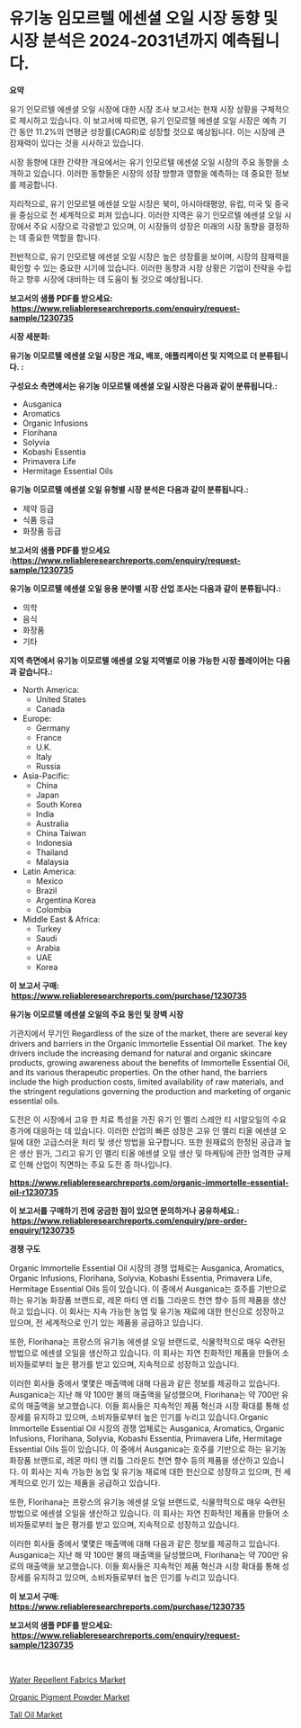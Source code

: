 <p><h1>유기농 임모르텔 에센셜 오일 시장 동향 및 시장 분석은 2024-2031년까지 예측됩니다.</h1></p><p><strong>요약</strong></p>
<p><p>유기 인모르텔 에센셜 오일 시장에 대한 시장 조사 보고서는 현재 시장 상황을 구체적으로 제시하고 있습니다. 이 보고서에 따르면, 유기 인모르텔 에센셜 오일 시장은 예측 기간 동안 11.2%의 연평균 성장률(CAGR)로 성장할 것으로 예상됩니다. 이는 시장에 큰 잠재력이 있다는 것을 시사하고 있습니다.</p><p>시장 동향에 대한 간략한 개요에서는 유기 인모르텔 에센셜 오일 시장의 주요 동향을 소개하고 있습니다. 이러한 동향들은 시장의 성장 방향과 영향을 예측하는 데 중요한 정보를 제공합니다.</p><p>지리적으로, 유기 인모르텔 에센셜 오일 시장은 북미, 아시아태평양, 유럽, 미국 및 중국을 중심으로 전 세계적으로 퍼져 있습니다. 이러한 지역은 유기 인모르텔 에센셜 오일 시장에서 주요 시장으로 각광받고 있으며, 이 시장들의 성장은 미래의 시장 동향을 결정하는 데 중요한 역할을 합니다.</p><p>전반적으로, 유기 인모르텔 에센셜 오일 시장은 높은 성장률을 보이며, 시장의 잠재력을 확인할 수 있는 중요한 시기에 있습니다. 이러한 동향과 시장 상황은 기업이 전략을 수립하고 향후 시장에 대비하는 데 도움이 될 것으로 예상됩니다.</p></p>
<p><strong>보고서의 샘플 PDF를 받으세요: &nbsp;<a href="https://www.reliableresearchreports.com/enquiry/request-sample/1230735">https://www.reliableresearchreports.com/enquiry/request-sample/1230735</a></strong></p>
<p><strong>시장 세분화:</strong></p>
<p><strong> 유기농 이모르텔 에센셜 오일 시장은 개요, 배포, 애플리케이션 및 지역으로 더 분류됩니다. :</strong></p>
<p><strong>구성요소 측면에서는 유기농 이모르텔 에센셜 오일 시장은 다음과 같이 분류됩니다.:</strong></p>
<p><ul><li>Ausganica</li><li>Aromatics</li><li>Organic Infusions</li><li>Florihana</li><li>Solyvia</li><li>Kobashi Essentia</li><li>Primavera Life</li><li>Hermitage Essential Oils</li></ul></p>
<p><strong> 유기농 이모르텔 에센셜 오일 유형별 시장 분석은 다음과 같이 분류됩니다.:</strong></p>
<p><ul><li>제약 등급</li><li>식품 등급</li><li>화장품 등급</li></ul></p>
<p><strong>보고서의 샘플 PDF를 받으세요 :<a href="https://www.reliableresearchreports.com/enquiry/request-sample/1230735">https://www.reliableresearchreports.com/enquiry/request-sample/1230735</a></strong></p>
<p><strong> 유기농 이모르텔 에센셜 오일 응용 분야별 시장 산업 조사는 다음과 같이 분류됩니다.:</strong></p>
<p><ul><li>의학</li><li>음식</li><li>화장품</li><li>기타</li></ul></p>
<p><strong>지역 측면에서 유기농 이모르텔 에센셜 오일 지역별로 이용 가능한 시장 플레이어는 다음과 같습니다.:</strong></p>
<p><ul>
    <li>
        North America:
        <ul>
            <li>United States</li>
            <li>Canada</li>
        </ul>
    </li>
    <li>
        Europe:
        <ul>
            <li>Germany</li>
            <li>France</li>
            <li>U.K.</li>
            <li>Italy</li>
            <li>Russia</li>
        </ul>
    </li>
    <li>
        Asia-Pacific:
        <ul>
            <li>China</li>
            <li>Japan</li>
            <li>South Korea</li>
            <li>India</li>
            <li>Australia</li>
            <li>China Taiwan</li>
            <li>Indonesia</li>
            <li>Thailand</li>
            <li>Malaysia</li>
        </ul>
    </li>
    <li>
        Latin America:
        <ul>
            <li>Mexico</li>
            <li>Brazil</li>
            <li>Argentina Korea</li>
            <li>Colombia</li>
        </ul>
    </li>
    <li>
        Middle East & Africa:
        <ul>
            <li>Turkey</li>
            <li>Saudi</li>
            <li>Arabia</li>
            <li>UAE</li>
            <li>Korea</li>
        </ul>
    </li>
    </ul></p>
<p><strong>이 보고서 구매: &nbsp;<a href="https://www.reliableresearchreports.com/purchase/1230735">https://www.reliableresearchreports.com/purchase/1230735</a></strong></p>
<p><strong>유기농 이모르텔 에센셜 오일의 주요 동인 및 장벽 시장</strong></p>
<p><p>기관지에서 무기인 Regardless of the size of the market, there are several key drivers and barriers in the Organic Immortelle Essential Oil market. The key drivers include the increasing demand for natural and organic skincare products, growing awareness about the benefits of Immortelle Essential Oil, and its various therapeutic properties. On the other hand, the barriers include the high production costs, limited availability of raw materials, and the stringent regulations governing the production and marketing of organic essential oils.</p><p>도전은 이 시장에서 고유 한 치료 특성을 가진 유기 인 멜리 스레안 티 시알오일의 수요 증가에 대응하는 데 있습니다. 이러한 산업의 빠른 성장은 고유 인 멜리 티올 에센셜 오일에 대한 고급스러운 처리 및 생산 방법을 요구합니다. 또한 원재료의 한정된 공급과 높은 생산 원가, 그리고 유기 인 멜리 티올 에센셜 오일 생산 및 마케팅에 관한 엄격한 규제로 인해 산업이 직면하는 주요 도전 중 하나입니다.</p></p>
<p><strong><a href="https://www.reliableresearchreports.com/organic-immortelle-essential-oil-r1230735">https://www.reliableresearchreports.com/organic-immortelle-essential-oil-r1230735</a></strong></p>
<p><strong>이 보고서를 구매하기 전에 궁금한 점이 있으면 문의하거나 공유하세요.: &nbsp;<a href="https://www.reliableresearchreports.com/enquiry/pre-order-enquiry/1230735">https://www.reliableresearchreports.com/enquiry/pre-order-enquiry/1230735</a></strong></p>
<p><strong>경쟁 구도</strong></p>
<p><p>Organic Immortelle Essential Oil 시장의 경쟁 업체로는 Ausganica, Aromatics, Organic Infusions, Florihana, Solyvia, Kobashi Essentia, Primavera Life, Hermitage Essential Oils 등이 있습니다. 이 중에서 Ausganica는 호주를 기반으로 하는 유기농 화장품 브랜드로, 레몬 마티 앤 리틀 그라운드 천연 향수 등의 제품을 생산하고 있습니다. 이 회사는 지속 가능한 농업 및 유기농 재료에 대한 헌신으로 성장하고 있으며, 전 세계적으로 인기 있는 제품을 공급하고 있습니다.</p><p>또한, Florihana는 프랑스의 유기농 에센셜 오일 브랜드로, 식물학적으로 매우 숙련된 방법으로 에센셜 오일을 생산하고 있습니다. 이 회사는 자연 친화적인 제품을 만들어 소비자들로부터 높은 평가를 받고 있으며, 지속적으로 성장하고 있습니다.</p><p>이러한 회사들 중에서 몇몇은 매출액에 대해 다음과 같은 정보를 제공하고 있습니다. Ausganica는 지난 해 약 100만 불의 매출액을 달성했으며, Florihana는 약 700만 유로의 매출액을 보고했습니다. 이들 회사들은 지속적인 제품 혁신과 시장 확대를 통해 성장세를 유지하고 있으며, 소비자들로부터 높은 인기를 누리고 있습니다.Organic Immortelle Essential Oil 시장의 경쟁 업체로는 Ausganica, Aromatics, Organic Infusions, Florihana, Solyvia, Kobashi Essentia, Primavera Life, Hermitage Essential Oils 등이 있습니다. 이 중에서 Ausganica는 호주를 기반으로 하는 유기농 화장품 브랜드로, 레몬 마티 앤 리틀 그라운드 천연 향수 등의 제품을 생산하고 있습니다. 이 회사는 지속 가능한 농업 및 유기농 재료에 대한 헌신으로 성장하고 있으며, 전 세계적으로 인기 있는 제품을 공급하고 있습니다.</p><p>또한, Florihana는 프랑스의 유기농 에센셜 오일 브랜드로, 식물학적으로 매우 숙련된 방법으로 에센셜 오일을 생산하고 있습니다. 이 회사는 자연 친화적인 제품을 만들어 소비자들로부터 높은 평가를 받고 있으며, 지속적으로 성장하고 있습니다.</p><p>이러한 회사들 중에서 몇몇은 매출액에 대해 다음과 같은 정보를 제공하고 있습니다. Ausganica는 지난 해 약 100만 불의 매출액을 달성했으며, Florihana는 약 700만 유로의 매출액을 보고했습니다. 이들 회사들은 지속적인 제품 혁신과 시장 확대를 통해 성장세를 유지하고 있으며, 소비자들로부터 높은 인기를 누리고 있습니다.</p></p>
<p><strong>이 보고서 구매: &nbsp; <a href="https://www.reliableresearchreports.com/purchase/1230735">https://www.reliableresearchreports.com/purchase/1230735</a></strong></p>
<p><strong>보고서의 샘플 PDF를 받으세요: &nbsp;<a href="https://www.reliableresearchreports.com/enquiry/request-sample/1230735">https://www.reliableresearchreports.com/enquiry/request-sample/1230735</a></strong><strong></strong></p>
<p>&nbsp;</p>
<p><p><a href="https://www.linkedin.com/pulse/water-repellent-fabrics-market-research-report-forecasted-period-07xve?trackingId=T7ybqaJVDuBdjr3roDX5Bg%3D%3D">Water Repellent Fabrics Market</a></p><p><a href="https://www.linkedin.com/pulse/organic-pigment-powder-market-size-focuses-dynamics-in-depth-tksnc?trackingId=pEWSMtydIodVhlDKwvMIMQ%3D%3D">Organic Pigment Powder Market</a></p><p><a href="https://www.linkedin.com/pulse/tall-oil-market-size-focuses-dynamics-in-depth-analysis-future-aqtlc?trackingId=u9q16MZ9lbBNTs4TybPVQQ%3D%3D">Tall Oil Market</a></p></p>
